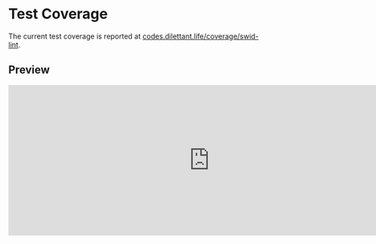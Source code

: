 # Test Coverage

The current test coverage is reported at <a href="https://codes.dilettant.life/coverage/swid-lint/" target="coverage">codes.dilettant.life/coverage/swid-lint</a>.

## Preview

<iframe width="800px" height="300px" style="border: 0px;" src="https://codes.dilettant.life/coverage/swid-lint/"></iframe>
